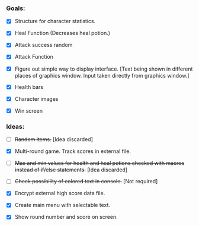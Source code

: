 ### Goals:

- [x] Structure for character statistics.
- [x] Heal Function (Decreases heal potion.)
- [x] Attack success random
- [x] Attack Function
- [x] Figure out simple way to display interface. [Text being shown in different places of graphics window. Input taken directly from graphics window.]
- [x] Health bars
- [x] Character images
- [x] Win screen


### Ideas:
- [ ] ~~Random items.~~ [Idea discarded]
- [x] Multi-round game. Track scores in external file.
- [ ] ~~Max and min values for health and heal potions checked with macros instead of if/else statements.~~ [Idea discarded]
- [ ] ~~Check possibility of colored text in console.~~ [Not required]
- [x] Encrypt external high score data file.
- [x] Create main menu with selectable text.
- [x] Show round number and score on screen.

